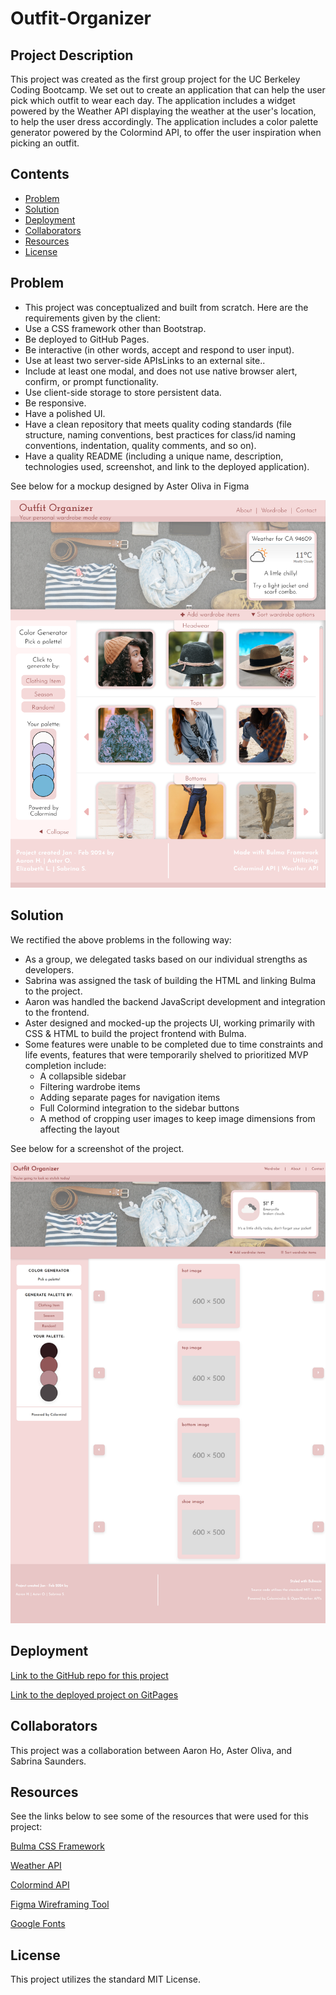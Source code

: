 # Outfit-Organizer

## Project Description

This project was created as the first group project for the UC Berkeley Coding Bootcamp. We set out to create an application that can help the user pick which outfit to wear each day. The application includes a widget powered by the Weather API displaying the weather at the user's location, to help the user dress accordingly. The application includes a color palette generator powered by the Colormind API, to offer the user inspiration when picking an outfit.

## Contents

- [Problem](#problem)
- [Solution](#solution)
- [Deployment](#deployment)
- [Collaborators](#collaborators)
- [Resources](#resources)
- [License](#License)

## Problem

- This project was conceptualized and built from scratch. Here are the requirements given by the client:
- Use a CSS framework other than Bootstrap.
- Be deployed to GitHub Pages.
- Be interactive (in other words, accept and respond to user input).
- Use at least two server-side APIsLinks to an external site..
- Include at least one modal, and does not use native browser alert, confirm, or prompt functionality.
- Use client-side storage to store persistent data.
- Be responsive.
- Have a polished UI.
- Have a clean repository that meets quality coding standards (file structure, naming conventions, best practices for class/id naming conventions, indentation, quality comments, and so on).
- Have a quality README (including a unique name, description, technologies used, screenshot, and link to the deployed application).

See below for a mockup designed by Aster Oliva in Figma

![Outfit Organizer mockup image](assets/images/outfit-organizer-mockup.png)

## Solution

We rectified the above problems in the following way:

- As a group, we delegated tasks based on our individual strengths as developers.
- Sabrina was assigned the task of building the HTML and linking Bulma to the project.
- Aaron was handled the backend JavaScript development and integration to the frontend.
- Aster designed and mocked-up the projects UI, working primarily with CSS & HTML to build the project frontend with Bulma.
- Some features were unable to be completed due to time constraints and life events, features that were temporarily shelved to prioritized MVP completion include:
  - A collapsible sidebar
  - Filtering wardrobe items
  - Adding separate pages for navigation items
  - Full Colormind integration to the sidebar buttons
  - A method of cropping user images to keep image dimensions from affecting the layout

See below for a screenshot of the project.

![Screenshot of deployed project](assets/images/project-screenshot.png)

## Deployment

[Link to the GitHub repo for this project](https://github.com/Sabrinasaunders/outfit-organizer)

[Link to the deployed project on GitPages](https://Sabrinasaunders.github.io/outfit-organizer)

## Collaborators

This project was a collaboration between Aaron Ho, Aster Oliva, and Sabrina Saunders.

## Resources

See the links below to see some of the resources that were used for this project:

[Bulma CSS Framework](https://bulma.io/documentation/overview/start/)

[Weather API](https://openweathermap.org/api)

[Colormind API](http://colormind.io/)

[Figma Wireframing Tool](https://www.figma.com/)

[Google Fonts](https://fonts.google.com/)

## License

This project utilizes the standard MIT License.

